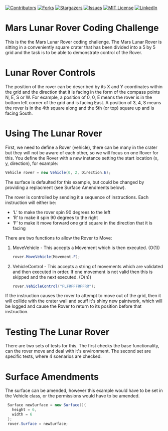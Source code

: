 <!-- PROJECT SHIELDS -->
[![Contributors][contributors-shield]][contributors-url]
[![Forks][forks-shield]][forks-url]
[![Stargazers][stars-shield]][stars-url]
[![Issues][issues-shield]][issues-url]
[![MIT License][license-shield]][license-url]
[![LinkedIn][linkedin-shield]][linkedin-url]

# Mars Lunar Rover Coding Challenge
This is the the Mars Lunar Rover coding challenge. The Mars Lunar Rover is sitting in a conveniently square crater that has been divided into a 5 by 5 grid and the task is to be able to demonstrate control of the Rover.

# Lunar Rover Controls
The position of the rover can be described by its X and Y coordinates within the grid and the direction that it is facing in the form of the compass points N, E, S or W.
For example, a position of 0, 0, E means the rover is in the bottom left corner of the grid and is facing East. A position of 3, 4, S means the rover is in the 4th square along and the 5th (or top) square up and is facing South.

# Using The Lunar Rover
First, we need to define a Rover (vehicle), there can be many in the crater but they will not be aware of each other, so we will focus on one Rover for this. You define the Rover with a new instance setting the start location (x, y, direction), for example: 
   ```c#
   Vehicle rover = new Vehicle(0, 2, Direction.E);
   ```
The surface is defaulted for this example, but could be changed by providing a replacment (see Surface Amendments below). 

The rover is controlled by sending it a sequence of instructions. Each instruction will either be:
 * ‘L’ to make the rover spin 90 degrees to the left
 * ‘R’ to make it spin 90 degrees to the right
 * ‘F’ to make it move forward one grid square in the direction that it is facing

There are two functions to allow the Rover to Move:
1. MoveVehicle - This accepts a Movement which is then executed. (O(1))
   ```c#
   rover.MoveVehicle(Movement.F);
   ```
2. VehicleControl - This accepts a string of movements which are validated and then executed in order. If one movement is not valid then this is skipped and the next executed. (O(n))
   ```c#
   rover.VehicleControl("FLFRFFFRFFRR");
   ```

If the instruction causes the rover to attempt to move out of the grid, then it will collide with the crater wall and scuff it's shiny new paintwork, which will be logged and cause the Rover to return to its position before that instruction.

# Testing The Lunar Rover
There are two sets of tests for this. The first checks the base functionality, can the rover move and deal with it's environment. The second set are specific tests, where 4 scenarios are checked.

# Surface Amendments
The surface can be amended, however this example would have to be set in the Vehicle class, or the permissions would have to be amended.
   ```c#
    Surface newSurface = new Surface(){
      height = 6,
      width = 6
    };
    rover.Surface = newSurface;
   ```


<!-- MARKDOWN LINKS & IMAGES -->
[contributors-shield]: https://img.shields.io/github/contributors/Steeberson/MarsRover.svg?style=for-the-badge
[contributors-url]: https://github.com/Steeberson/MarsRover/graphs/contributors
[forks-shield]: https://img.shields.io/github/forks/Steeberson/MarsRover.svg?style=for-the-badge
[forks-url]: https://github.com/Steeberson/MarsRover/network/members
[stars-shield]: https://img.shields.io/github/stars/Steeberson/MarsRover.svg?style=for-the-badge
[stars-url]: https://github.com/Steeberson/MarsRover/stargazers
[issues-shield]: https://img.shields.io/github/issues/Steeberson/MarsRover.svg?style=for-the-badge
[issues-url]: https://github.com/Steeberson/MarsRover/issues
[license-shield]: https://img.shields.io/github/license/Steeberson/MarsRover.svg?style=for-the-badge
[license-url]: https://github.com/Steeberson/MarsRover/blob/master/LICENSE.txt
[linkedin-shield]: https://img.shields.io/badge/-LinkedIn-black.svg?style=for-the-badge&logo=linkedin&colorB=555
[linkedin-url]: https://www.linkedin.com/in/steven-horton-a11331115

